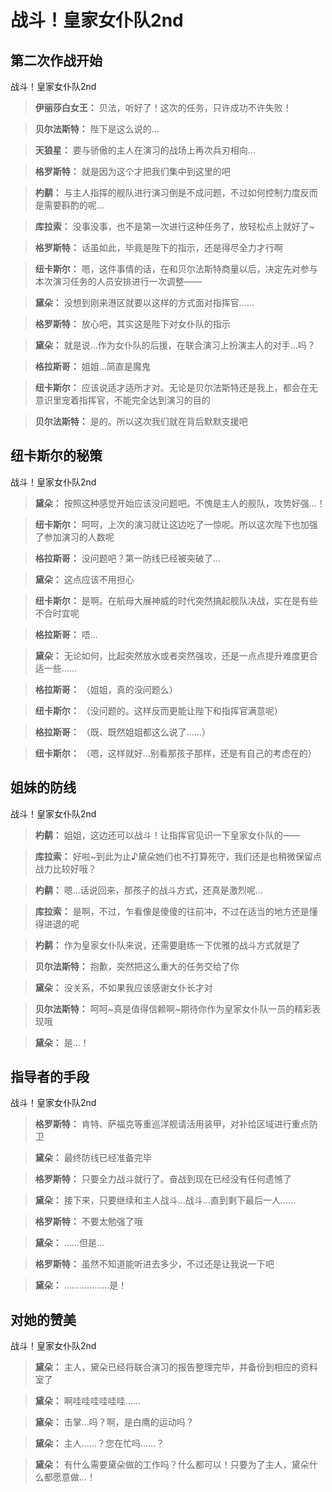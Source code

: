 # 战斗！皇家女仆队2nd

## 第二次作战开始

战斗！皇家女仆队2nd

> **伊丽莎白女王：**
> 贝法，听好了！这次的任务，只许成功不许失败！

> **贝尔法斯特：**
> 陛下是这么说的…

> **天狼星：**
> 要与骄傲的主人在演习的战场上再次兵刃相向…

> **格罗斯特：**
> 就是因为这个才把我们集中到这里的吧

> **杓鹬：**
> 与主人指挥的舰队进行演习倒是不成问题，不过如何控制力度反而是需要斟酌的呢…

> **库拉索：**
> 没事没事，也不是第一次进行这种任务了，放轻松点上就好了~

> **格罗斯特：**
> 话虽如此，毕竟是陛下的指示，还是得尽全力才行啊

> **纽卡斯尔：**
> 嗯，这件事情的话，在和贝尔法斯特商量以后，决定先对参与本次演习任务的人员安排进行一次调整——

> **黛朵：**
> 没想到刚来港区就要以这样的方式面对指挥官……

> **格罗斯特：**
> 放心吧，其实这是陛下对女仆队的指示

> **黛朵：**
> 就是说…作为女仆队的后援，在联合演习上扮演主人的对手…吗？

> **格拉斯哥：**
> 姐姐…简直是魔鬼

> **纽卡斯尔：**
> 应该说适才适所才对。无论是贝尔法斯特还是我上，都会在无意识里宠着指挥官，不能完全达到演习的目的

> **贝尔法斯特：**
> 是的。所以这次我们就在背后默默支援吧

## 纽卡斯尔的秘策

战斗！皇家女仆队2nd

> **黛朵：**
> 按照这种感觉开始应该没问题吧。不愧是主人的舰队，攻势好强…！

> **纽卡斯尔：**
> 呵呵，上次的演习就让这边吃了一惊呢。所以这次陛下也加强了参加演习的人数呢

> **格拉斯哥：**
> 没问题吧？第一防线已经被突破了…

> **黛朵：**
> 这点应该不用担心

> **纽卡斯尔：**
> 是啊。在航母大展神威的时代突然搞起舰队决战，实在是有些不合时宜呢

> **格拉斯哥：**
> 唔…

> **黛朵：**
> 无论如何，比起突然放水或者突然强攻，还是一点点提升难度更合适一些……

> **格拉斯哥：**
> （姐姐，真的没问题么）

> **纽卡斯尔：**
> （没问题的。这样反而更能让陛下和指挥官满意呢）

> **格拉斯哥：**
> （既、既然姐姐都这么说了……）

> **纽卡斯尔：**
> （嗯，这样就好…别看那孩子那样，还是有自己的考虑在的）

## 姐妹的防线

战斗！皇家女仆队2nd

> **杓鹬：**
> 姐姐，这边还可以战斗！让指挥官见识一下皇家女仆队的——

> **库拉索：**
> 好啦~到此为止♪黛朵她们也不打算死守，我们还是也稍微保留点战力比较好哦？

> **杓鹬：**
> 嗯…话说回来，那孩子的战斗方式，还真是激烈呢…

> **库拉索：**
> 是啊，不过，乍看像是傻傻的往前冲，不过在适当的地方还是懂得进退的呢

> **杓鹬：**
> 作为皇家女仆队来说，还需要磨练一下优雅的战斗方式就是了

> **贝尔法斯特：**
> 抱歉，突然把这么重大的任务交给了你

> **黛朵：**
> 没关系，不如果我应该感谢女仆长才对

> **贝尔法斯特：**
> 呵呵~真是值得信赖啊~期待你作为皇家女仆队一员的精彩表现哦

> **黛朵：**
> 是…！

## 指导者的手段

战斗！皇家女仆队2nd

> **格罗斯特：**
> 肯特、萨福克等重巡洋舰请活用装甲，对补给区域进行重点防卫

> **黛朵：**
> 最终防线已经准备完毕

> **格罗斯特：**
> 只要全力战斗就行了。奋战到现在已经没有任何遗憾了

> **黛朵：**
> 接下来，只要继续和主人战斗…战斗…直到剩下最后一人……

> **格罗斯特：**
> 不要太勉强了哦

> **黛朵：**
> ……但是…

> **格罗斯特：**
> 虽然不知道能听进去多少，不过还是让我说一下吧

> **黛朵：**
> ………………是！

## 对她的赞美

战斗！皇家女仆队2nd

> **黛朵：**
> 主人，黛朵已经将联合演习的报告整理完毕，并备份到相应的资料室了

> **黛朵：**
> 啊哇哇哇哇哇哇……

> **黛朵：**
> 击掌…吗？啊，是白鹰的运动吗？

> **黛朵：**
> 主人……？您在忙吗……？

> **黛朵：**
> 有什么需要黛朵做的工作吗？什么都可以！只要为了主人，黛朵什么都愿意做…！

